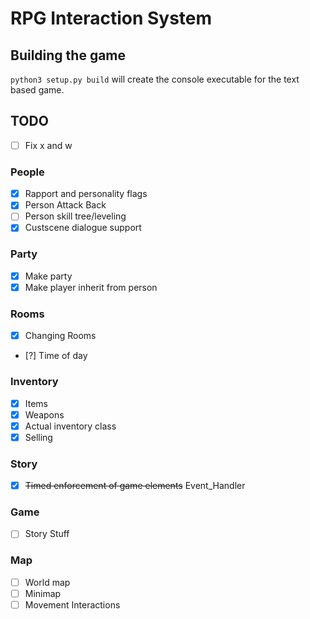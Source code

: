 # RPG Interaction System
## Building the game
`python3 setup.py build` will create the console executable for the text based game. 

## TODO
* [ ] Fix x and w
### People
* [x] Rapport and personality flags
* [x] Person Attack Back
* [ ] Person skill tree/leveling
* [x] Custscene dialogue support
### Party
* [x] Make party
* [x] Make player inherit from person
### Rooms
* [x] Changing Rooms
* [?] Time of day
### Inventory
* [x] Items
* [x] Weapons
* [x] Actual inventory class
* [x] Selling
### Story
* [x] ~~Timed enforcement of game elements~~ Event_Handler
### Game
* [ ] Story Stuff
### Map
* [ ] World map
* [ ] Minimap
* [ ] Movement Interactions
